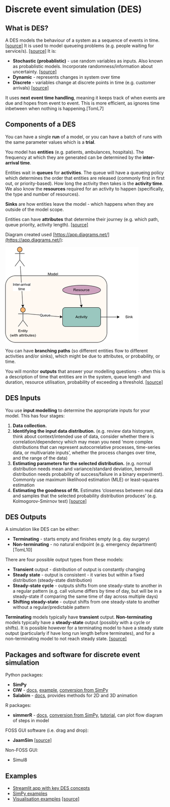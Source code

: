 # Discrete event simulation (DES)

## What is DES?

A DES models the behaviour of a system as a sequence of events in time. [[source]](https://www.quora.com/What-is-the-difference-between-Monte-Carlo-and-discrete-event-simulation) It is used to model queueing problems (e.g. people waiting for service/s). [[source]](https://hsma-programme.github.io/hsma6_des_book/intro_to_des_concepts.html) It is:
* **Stochastic (probablistic)** - use random variables as inputs. Also known as probablistic models. Incorporate randomness/information about uncertainty. [[source]](https://www.preventionweb.net/understanding-disaster-risk/key-concepts/deterministic-probabilistic-risk)
* **Dynamic** - represents changes in system over time
* **Discrete** - variables change at discrete points in time (e.g. customer arrivals) [[source]](https://bookdown.org/manuele_leonelli/SimBook/types-of-simulations.html)

It uses **next event time handling**, meaning it keeps track of when events are due and hopes from event to event. This is more efficient, as ignores time inbetween when nothing is happening.[TomL7]

## Components of a DES

You can have a single **run** of a model, or you can have a batch of runs with the same parameter values which is a **trial**.

You model has **entities** (e.g. patients, ambulances, hospitals). The frequency at which they are generated can be determined by the **inter-arrival time**.

Entities wait in **queues** for **activities**. The queue will have a queueing policy which determines the order that entities are released (commonly first in first out, or priority-based). How long the activity then takes is the **activity time**. We also know the **resources** required for an activity to happen (specifically, the type and number of resources).

**Sinks** are how entities leave the model - which happens when they are outside of the model scope.

Entities can have **attributes** that determine their journey (e.g. which path, queue priority, activity length). [[source]](https://hsma-programme.github.io/hsma6_des_book/intro_to_des_concepts.html)

Diagram created used [https://app.diagrams.net/](https://app.diagrams.net/):

![DES components diagram](../images/des_components.drawio.png)

You can have **branching paths** (so different entities flow to different activities and/or sinks), which might be due to attributes, or probability, or time.

You will monitor **outputs** that answer your modelling questions - often this is a description of time that entities are in the system, queue length and duration, resource utilisation, probability of exceeding a threshold. [[source]](https://hsma-programme.github.io/hsma6_des_book/intro_to_des_concepts.html)

## DES Inputs

You use **input modelling** to determine the appropriate inputs for your model. This has four stages:
1. **Data collection.**
2. **Identifying the input data distribution.** (e.g. review data histogram, think about context/intended use of data, consider whether there is correlation/dependency which may mean you need ‘more complex distributions that can represent autocorrelative processes, time-series data, or multivariate inputs’, whether the process changes over time, and the range of the data)
3. **Estimating parameters for the selected distribution.** (e.g. normal distribution needs mean and variance/standard deviation, bernoulli distribution needs probability of success/failure in a binary experiment). Commonly use maximum likelihood estimation (MLE) or least-squares estimation
4. **Estimating the goodness of fit.** Estimates ‘closeness between real data and samples that the selected probability distribution produces’ (e.g. Kolmogorov-Smirnov test) [[source]](https://softwaresim.com/blog/input-modeling-as-a-foundation-for-simulation/)

## DES Outputs

A simulation like DES can be either:
* **Terminating** - starts empty and finishes empty (e.g. day surgery)
* **Non-terminating** - no natural endpoint (e.g. emergency department) [TomL10]

There are four possible output types from these models:
* **Transient** output - distribution of output is constantly changing
* **Steady state** - output is consistent - it varies but within a fixed distribution (steady-state distribution)
* **Steady-state cycle** - outputs shifts from one steady-state to another in a regular pattern (e.g. call volume differs by time of day, but will be in a steady-state if comparing the same time of day across multiple days)
* **Shifting steady-state** - output shifts from one steady-state to another without a regular/predictable pattern

**Terminating** models typically have **transient** output. **Non-terminating** models typically have a **steady-state** output (possibly with a cycle or shifts). It is possible however for a terminating model to have a steady state output (particularly if have long run length before terminates), and for a non-terminating model to not reach steady state. [[source]](https://books.google.co.uk/books?id=Dtn0oAEACAAJ)

## Packages and software for discrete event simulation

Python packages:
* **SimPy**
* **CIW** - [docs](https://ciw.readthedocs.io/en/latest/), [example](https://github.com/TomMonks/ciw-urgent-care-call-centre), [conversion from SimPy](https://health-data-science-or.github.io/simpy-streamlit-tutorial/content/03_streamlit/13_ciw_backend.html)
* **Salabim** - [docs](https://www.salabim.org/manual/Overview.html), provides methods for 2D and 3D animation

R packages:
* **simmerR** - [docs](https://r-simmer.org/), [conversion from SimPy](https://r-simmer.org/articles/simmer-05-simpy), [tutorial](https://the-strategy-unit.github.io/des_simmer_workshop/), can plot flow diagram of steps in model

FOSS GUI software (i.e. drag and drop):
* **JaamSim** [[source]](https://hsma-programme.github.io/hsma6_des_book/alternative_foss_simulation_libraries_software.html)

Non-FOSS GUI:
* Simul8

## Examples

* [Streamlit app with key DES concepts](https://hsma-programme.github.io/Teaching_DES_Concepts_Streamlit/ )
* [SimPy examples](https://github.com/stars/Bergam0t/lists/simpy-examples)
* [Visualisation examples](https://github.com/Bergam0t/simpy_visualisation ) [[source]](https://hsma-programme.github.io/hsma6_des_book/further_reading.html)